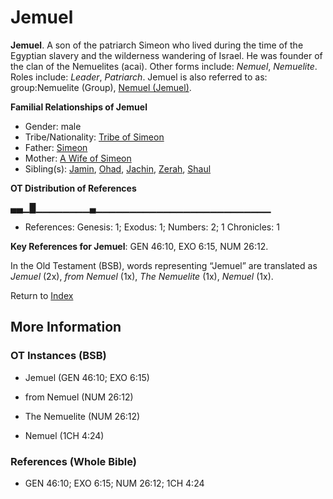 # Jemuel
**Jemuel**. 
A son of the patriarch Simeon who lived during the time of the Egyptian slavery and the wilderness wandering of Israel. He was founder of the clan of the Nemuelites (acai). 
Other forms include: 
*Nemuel*, *Nemuelite*. 
Roles include: 
_Leader_, _Patriarch_. 
Jemuel is also referred to as: 
group:Nemuelite (Group), [Nemuel (Jemuel)](Nemuel.md). 




**Familial Relationships of Jemuel**


* Gender: male
* Tribe/Nationality: [Tribe of Simeon](../../../groups/md/acai/Simeon.md)
* Father: [Simeon](Simeon.5.md)
* Mother: [A Wife of Simeon](AWifeOfSimeon.md)
* Sibling(s): [Jamin](Jamin.md), [Ohad](Ohad.md), [Jachin](Jachin.md), [Zerah](Zerah.6.md), [Shaul](Shaul.2.md)


**OT Distribution of References**

▄▄▁█▁▁▁▁▁▁▁▁▄▁▁▁▁▁▁▁▁▁▁▁▁▁▁▁▁▁▁▁▁▁▁▁▁▁▁
* References: Genesis: 1; Exodus: 1; Numbers: 2; 1 Chronicles: 1



**Key References for Jemuel**: 
GEN 46:10, EXO 6:15, NUM 26:12. 


In the Old Testament (BSB), words representing “Jemuel” are translated as 
*Jemuel* (2x), *from Nemuel* (1x), *The Nemuelite* (1x), *Nemuel* (1x). 




Return to [Index](00-Index.md)

## More Information

### OT Instances (BSB)

* Jemuel (GEN 46:10; EXO 6:15)

* from Nemuel (NUM 26:12)

* The Nemuelite (NUM 26:12)

* Nemuel (1CH 4:24)



### References (Whole Bible)

* GEN 46:10; EXO 6:15; NUM 26:12; 1CH 4:24




